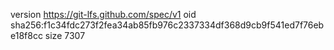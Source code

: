 version https://git-lfs.github.com/spec/v1
oid sha256:f1c34fdc273f2fea34ab85fb976c2337334df368d9cb9f541ed7f76ebe18f8cc
size 7307
